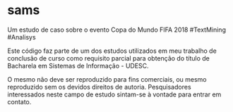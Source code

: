 # sams
Um estudo de caso sobre o evento Copa do Mundo FIFA 2018 #TextMining #Analisys



Este código faz parte de um dos estudos utilizados em meu trabalho de conclusão de curso como requisito parcial para obtenção do título de Bacharela em Sistemas de Informação - UDESC. 

O mesmo não deve ser reproduzido para fins comerciais, ou mesmo reproduzido sem os devidos direitos de autoria. 
Pesquisadores interessados neste campo de estudo sintam-se à vontade para entrar em contato. 

